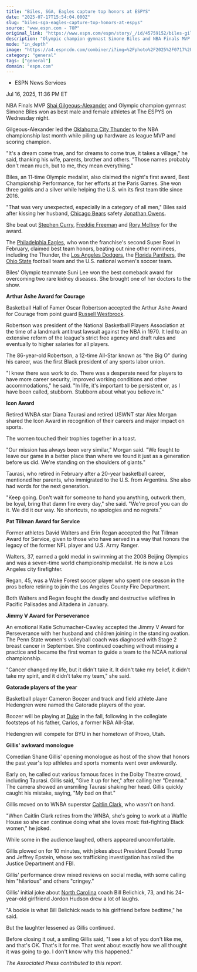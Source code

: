 ```yaml
---
title: "Biles, SGA, Eagles capture top honors at ESPYS"
date: "2025-07-17T15:54:04.000Z"
slug: "biles-sga-eagles-capture-top-honors-at-espys"
source: "www.espn.com - TOP"
original_link: "https://www.espn.com/espn/story/_/id/45759152/biles-gilgeous-alexander-eagles-win-top-honors-2025-espys"
description: "Olympic champion gymnast Simone Biles and NBA Finals MVP Shai Gilgeous-Alexander took home top athlete honors, while the Super Bowl champion Eagles won best team at The ESPYS."
mode: "in_depth"
image: "https://a4.espncdn.com/combiner/i?img=%2Fphoto%2F2025%2F0717%2Fr1520124_1296x729_16%2D9.jpg"
category: "general"
tags: ["general"]
domain: "espn.com"
---
```

<div id="readability-page-1" class="page"><div><div><ul><li><p>ESPN News Services</p></li></ul><p><span>Jul 16, 2025, 11:36 PM ET</span></p></div><p>NBA Finals MVP <a href="https://www.espn.com/nba/player/_/id/4278073/shai-gilgeous-alexander">Shai Gilgeous-Alexander</a> and Olympic champion gymnast Simone Biles won as best male and female athletes at The ESPYS on Wednesday night.</p><p>Gilgeous-Alexander led the <a href="https://www.espn.com/nba/team/_/name/okc/oklahoma-city-thunder">Oklahoma City Thunder</a> to the NBA championship last month while piling up hardware as league MVP and scoring champion.</p><p>"It's a dream come true, and for dreams to come true, it takes a village," he said, thanking his wife, parents, brother and others. "Those names probably don't mean much, but to me, they mean everything."</p><p>Biles, an 11-time Olympic medalist, also claimed the night's first award, Best Championship Performance, for her efforts at the Paris Games. She won three golds and a silver while helping the U.S. win its first team title since 2016.</p><p>"That was very unexpected, especially in a category of all men," Biles said after kissing her husband, <a data-clubhouse-guid="19d73366-b5a5-cca2-a176-a2c024ce0bb3" href="https://www.espn.com/nfl/team/_/name/chi/chicago-bears">Chicago Bears</a> safety <a data-player-guid="eda39eb0-4413-fc32-320a-d1b68079a627" href="https://www.espn.com/nfl/player/_/id/4331768/jonathan-owens">Jonathan Owens</a>.</p><p>She beat out <a href="https://www.espn.com/nba/player/_/id/3975/stephen-curry">Stephen Curry</a>, <a href="https://www.espn.com/mlb/player/_/id/30193/freddie-freeman">Freddie Freeman</a> and <a href="https://www.espn.com/golf/player/_/id/3470/rory-mcilroy">Rory McIlroy</a> for the award.</p><p>The <a href="https://www.espn.com/nfl/team/_/name/phi/philadelphia-eagles">Philadelphia Eagles</a>, who won the franchise's second Super Bowl in February, claimed best team honors, beating out nine other nominees, including the Thunder, the <a href="https://www.espn.com/mlb/team/_/name/lad/los-angeles-dodgers">Los Angeles Dodgers</a>, the <a href="https://www.espn.com/nhl/team/_/name/fla/florida-panthers">Florida Panthers</a>, the <a href="https://www.espn.com/college-football/team/_/id/194/ohio-state-buckeyes">Ohio State</a> football team and the U.S. national women's soccer team.</p><p>Biles' Olympic teammate Suni Lee won the best comeback award for overcoming two rare kidney diseases. She brought one of her doctors to the show.</p><p><hl2><strong>Arthur Ashe Award for Courage</strong></hl2><strong> </strong></p><p>Basketball Hall of Famer Oscar Robertson accepted the Arthur Ashe Award for Courage from point guard <a href="https://www.espn.com/nba/player/_/id/3468/russell-westbrook">Russell Westbrook</a>.</p><p>Robertson was president of the National Basketball Players Association at the time of a landmark antitrust lawsuit against the NBA in 1970. It led to an extensive reform of the league's strict free agency and draft rules and eventually to higher salaries for all players.</p><p>The 86-year-old Robertson, a 12-time All-Star known as "the Big O" during his career, was the first Black president of any sports labor union.</p><p>"I knew there was work to do. There was a desperate need for players to have more career security, improved working conditions and other accommodations," he said. "In life, it's important to be persistent or, as I have been called, stubborn. Stubborn about what you believe in."</p><p><hl2><strong>Icon Award</strong></hl2><strong> </strong></p><p>Retired WNBA star Diana Taurasi and retired USWNT star Alex Morgan shared the Icon Award in recognition of their careers and major impact on sports.</p><p>The women touched their trophies together in a toast.</p><p>"Our mission has always been very similar," Morgan said. "We fought to leave our game in a better place than where we found it just as a generation before us did. We're standing on the shoulders of giants."</p><p>Taurasi, who retired in February after a 20-year basketball career, mentioned her parents, who immigrated to the U.S. from Argentina. She also had words for the next generation.</p><p>"Keep going. Don't wait for someone to hand you anything, outwork them, be loyal, bring that damn fire every day," she said. "We're proof you can do it. We did it our way. No shortcuts, no apologies and no regrets."</p><p><hl2><strong>Pat Tillman Award for Service</strong></hl2></p><p>Former athletes David Walters and Erin Regan accepted the Pat Tillman Award for Service, given to those who have served in a way that honors the legacy of the former NFL player and U.S. Army Ranger.</p><p>Walters, 37, earned a gold medal in swimming at the 2008 Beijing Olympics and was a seven-time world championship medalist. He is now a Los Angeles city firefighter.</p><p>Regan, 45, was a Wake Forest soccer player who spent one season in the pros before retiring to join the Los Angeles County Fire Department.</p><p>Both Walters and Regan fought the deadly and destructive wildfires in Pacific Palisades and Altadena in January.</p><p><hl2><strong>Jimmy V Award for Perseverance</strong></hl2></p><p>An emotional Katie Schumacher-Cawley accepted the Jimmy V Award for Perseverance with her husband and children joining in the standing ovation. The Penn State women's volleyball coach was diagnosed with Stage 2 breast cancer in September. She continued coaching without missing a practice and became the first woman to guide a team to the NCAA national championship.</p><p>"Cancer changed my life, but it didn't take it. It didn't take my belief, it didn't take my spirit, and it didn't take my team," she said.</p><p><hl2><strong>Gatorade players of the year</strong></hl2><strong> </strong></p><p>Basketball player Cameron Boozer and track and field athlete Jane Hedengren were named the Gatorade players of the year.</p><p>Boozer will be playing at <a href="https://www.espn.com/mens-college-basketball/team/_/id/150/duke-blue-devils">Duke</a> in the fall, following in the collegiate footsteps of his father, Carlos, a former NBA All-Star.</p><p>Hedengren will compete for BYU in her hometown of Provo, Utah.</p><p><strong>Gillis' awkward monologue</strong></p><p>Comedian Shane Gillis' opening monologue as host of the show that honors the past year's top athletes and sports moments went over awkwardly.</p><p>Early on, he called out various famous faces in the Dolby Theatre crowd, including Taurasi. Gillis said, "Give it up for her," after calling her "Deanna." The camera showed an unsmiling Taurasi shaking her head. Gillis quickly caught his mistake, saying, "My bad on that."</p><p>Gillis moved on to WNBA superstar <a href="https://www.espn.com/wnba/player/_/id/4433403/caitlin-clark">Caitlin Clark</a>, who wasn't on hand.</p><p>"When Caitlin Clark retires from the WNBA, she's going to work at a Waffle House so she can continue doing what she loves most: fist-fighting Black women," he joked.</p><p>While some in the audience laughed, others appeared uncomfortable.</p><p>Gillis plowed on for 10 minutes, with jokes about President Donald Trump and Jeffrey Epstein, whose sex trafficking investigation has roiled the Justice Department and FBI.</p><p>Gillis' performance drew mixed reviews on social media, with some calling him "hilarious" and others "cringey."</p><p>Gillis' initial joke about <a href="https://www.espn.com/college-football/team/_/id/153/north-carolina-tar-heels">North Carolina</a> coach Bill Belichick, 73, and his 24-year-old girlfriend Jordon Hudson drew a lot of laughs.</p><p>"A bookie is what Bill Belichick reads to his girlfriend before bedtime," he said.</p><p>But the laughter lessened as Gillis continued.</p><p>Before closing it out, a smiling Gillis said, "I see a lot of you don't like me, and that's OK. That's it for me. That went about exactly how we all thought it was going to go. I don't know why this happened."</p><p><em>The Associated Press contributed to this report.</em></p>
</div></div>